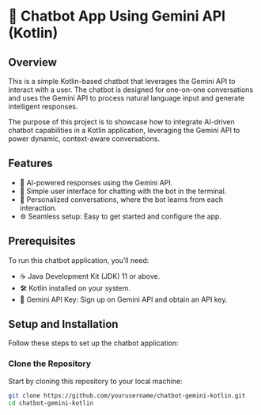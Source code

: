 # 🤖 Chatbot App Using Gemini API (Kotlin)

## Overview
This is a simple Kotlin-based chatbot that leverages the Gemini API to interact with a user. The chatbot is designed for one-on-one conversations and uses the Gemini API to process natural language input and generate intelligent responses.

The purpose of this project is to showcase how to integrate AI-driven chatbot capabilities in a Kotlin application, leveraging the Gemini API to power dynamic, context-aware conversations.

## Features
- 🌟 AI-powered responses using the Gemini API.
- 💬 Simple user interface for chatting with the bot in the terminal.
- 🧠 Personalized conversations, where the bot learns from each interaction.
- ⚙️ Seamless setup: Easy to get started and configure the app.

## Prerequisites
To run this chatbot application, you’ll need:
- ☕ Java Development Kit (JDK) 11 or above.
- 🛠️ Kotlin installed on your system.
- 🔑 Gemini API Key: Sign up on Gemini API and obtain an API key.

## Setup and Installation
Follow these steps to set up the chatbot application:

### Clone the Repository
Start by cloning this repository to your local machine:
```bash
git clone https://github.com/yourusername/chatbot-gemini-kotlin.git
cd chatbot-gemini-kotlin
